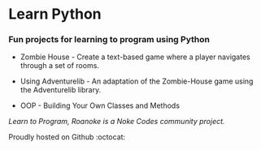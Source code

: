 # Learn Python

### Fun projects for learning to program using Python

* Zombie House - Create a text-based game where a player navigates through a set of rooms.

* Using Adventurelib - An adaptation of the Zombie-House game using the Adventurelib library.

* OOP - Building Your Own Classes and Methods

*Learn to Program, Roanoke is a Noke Codes community project.*

Proudly hosted on Github :octocat:
